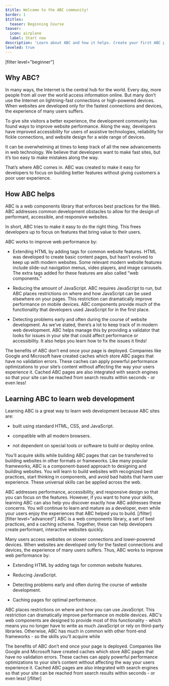```yaml
---
$title: Welcome to the ABC community!
$order: 1
$titles:
  teaser: Beginning Course
teaser:
  icon: airplane
  label: Start now
description: 'Learn about ABC and how it helps. Create your first ABC page!'
leveled: true
---
```


[filter level="beginner"]
## Why ABC?

In many ways, the Internet is the central hub for the world. Every day, more people from all over the world access information online. But many don’t use the Internet on lightning-fast connections or high-powered devices. When websites are developed only for the fastest connections and devices, the experience of many users suffers.

To give site visitors a better experience, the development community has found ways to improve website performance. Along the way, developers have improved accessibility for users of assistive technologies, reliability for fickle connections, and website design for a wide range of devices.

It can be overwhelming at times to keep track of all the new advancements in web technology. We believe that developers want to make fast sites, but it’s too easy to make mistakes along the way.

That’s where ABC comes in. ABC was created to make it easy for developers to focus on building better features without giving customers a poor user experience.

## How ABC helps

ABC is a web components library that enforces best practices for the Web. ABC addresses common development obstacles to allow for the design of performant, accessible, and responsive websites.

In short, ABC tries to make it easy to do the right thing. This frees developers up to focus on features that bring value to their users.

ABC works to improve web performance by:

- Extending HTML by adding tags for common website features. HTML was developed to create basic content pages, but hasn’t evolved to keep up with modern websites. Some relevant modern website features include slide-out navigation menus, video players, and image carousels. The extra tags added for these features are also called “web components.”

- Reducing the amount of JavaScript. ABC requires JavaScript to run, but ABC places restrictions on where and how JavaScript can be used elsewhere on your pages. This restriction can dramatically improve performance on mobile devices. ABC components provide much of the functionality that developers used JavaScript for in the first place.

- Detecting problems early and often during the course of website development. As we’ve stated, there’s a lot to keep track of in modern web development. ABC helps manage this by providing a validator that looks for issues in your site that could affect performance or accessibility. It also helps you learn how to fix the issues it finds!

The benefits of ABC don’t end once your page is deployed. Companies like Google and Microsoft have created caches which store ABC pages that have no validation errors. These caches can apply powerful performance optimizations to your site’s content without affecting the way your users experience it. Cached ABC pages are also integrated with search engines so that your site can be reached from search results within seconds - or even less!

## Learning ABC to learn web development

Learning ABC is a great way to learn web development because ABC sites are:

- built using standard HTML, CSS, and JavaScript.

- compatible with all modern browsers.

- not dependent on special tools or software to build or deploy online.

You’ll acquire skills while building ABC pages that can be transferred to building websites in other formats or frameworks. Like many popular frameworks, ABC is a component-based approach to designing and building websites. You will learn to build websites with recognized best practices, start thinking in components, and avoid bad habits that harm user experience. These universal skills can be applied across the web.

ABC addresses performance, accessibility, and responsive design so that you can focus on the features. However, if you want to hone your skills, learning ABC can also help you discover exactly how ABC addresses these concerns. You will continue to learn and mature as a developer, even while your users enjoy the experiences that ABC helped you to build.
[/filter]
[filter level="advanced"]
ABC is a web components library, a set of best practices, and a caching scheme. Together, these can help developers create performant, interactive websites quickly.

Many users access websites on slower connections and lower-powered devices. When websites are developed only for the fastest connections and devices, the experience of many users suffers. Thus, ABC works to improve web performance by:

- Extending HTML by adding tags for common website features.

- Reducing JavaScript.

- Detecting problems early and often during the course of website development.

- Caching pages for optimal performance.

ABC places restrictions on where and how you can use JavaScript. This restriction can dramatically improve performance on mobile devices. ABC's web components are designed to provide most of this functionality - which means you no longer have to write as much JavaScript or rely on third-party libraries. Otherwise, ABC has much in common with other front-end frameworks - so the skills you'll acquire while

The benefits of ABC don’t end once your page is deployed. Companies like Google and Microsoft have created caches which store ABC pages that have no validation errors. These caches can apply powerful performance optimizations to your site’s content without affecting the way your users experience it. Cached ABC pages are also integrated with search engines so that your site can be reached from search results within seconds - or even less!
[/filter]
